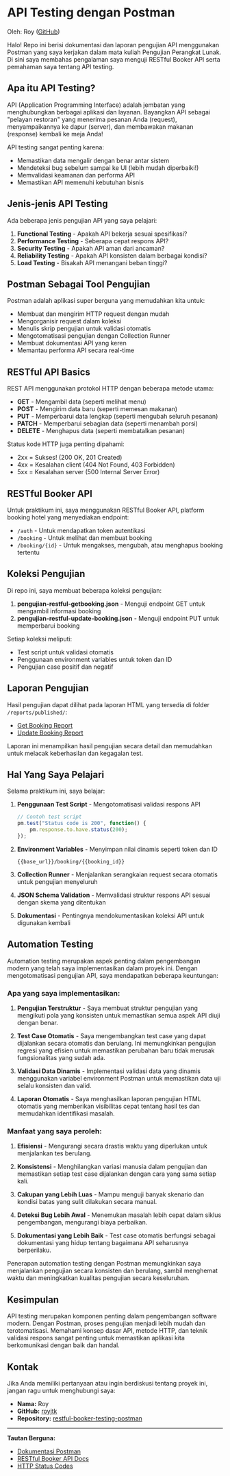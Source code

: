 # API Testing dengan Postman

Oleh: Roy ([GitHub](https://github.com/royjtk/restful-booker-testing-postman))

Halo! Repo ini berisi dokumentasi dan laporan pengujian API menggunakan Postman yang saya kerjakan dalam mata kuliah Pengujian Perangkat Lunak. Di sini saya membahas pengalaman saya menguji RESTful Booker API serta pemahaman saya tentang API testing.

## Apa itu API Testing?

API (Application Programming Interface) adalah jembatan yang menghubungkan berbagai aplikasi dan layanan. Bayangkan API sebagai "pelayan restoran" yang menerima pesanan Anda (request), menyampaikannya ke dapur (server), dan membawakan makanan (response) kembali ke meja Anda!

API testing sangat penting karena:
- Memastikan data mengalir dengan benar antar sistem
- Mendeteksi bug sebelum sampai ke UI (lebih mudah diperbaiki!)
- Memvalidasi keamanan dan performa API
- Memastikan API memenuhi kebutuhan bisnis

## Jenis-jenis API Testing

Ada beberapa jenis pengujian API yang saya pelajari:

1. **Functional Testing** - Apakah API bekerja sesuai spesifikasi?
2. **Performance Testing** - Seberapa cepat respons API?
3. **Security Testing** - Apakah API aman dari ancaman?
4. **Reliability Testing** - Apakah API konsisten dalam berbagai kondisi?
5. **Load Testing** - Bisakah API menangani beban tinggi?

## Postman Sebagai Tool Pengujian

Postman adalah aplikasi super berguna yang memudahkan kita untuk:

- Membuat dan mengirim HTTP request dengan mudah
- Mengorganisir request dalam koleksi
- Menulis skrip pengujian untuk validasi otomatis
- Mengotomatisasi pengujian dengan Collection Runner
- Membuat dokumentasi API yang keren
- Memantau performa API secara real-time

## RESTful API Basics

REST API menggunakan protokol HTTP dengan beberapa metode utama:

- **GET** - Mengambil data (seperti melihat menu)
- **POST** - Mengirim data baru (seperti memesan makanan)
- **PUT** - Memperbarui data lengkap (seperti mengubah seluruh pesanan)
- **PATCH** - Memperbarui sebagian data (seperti menambah porsi)
- **DELETE** - Menghapus data (seperti membatalkan pesanan)

Status kode HTTP juga penting dipahami:
- 2xx = Sukses! (200 OK, 201 Created)
- 4xx = Kesalahan client (404 Not Found, 403 Forbidden)
- 5xx = Kesalahan server (500 Internal Server Error)

## RESTful Booker API

Untuk praktikum ini, saya menggunakan RESTful Booker API, platform booking hotel yang menyediakan endpoint:

- `/auth` - Untuk mendapatkan token autentikasi
- `/booking` - Untuk melihat dan membuat booking
- `/booking/{id}` - Untuk mengakses, mengubah, atau menghapus booking tertentu

## Koleksi Pengujian

Di repo ini, saya membuat beberapa koleksi pengujian:

1. **pengujian-restful-getbooking.json** - Menguji endpoint GET untuk mengambil informasi booking
2. **pengujian-restful-update-booking.json** - Menguji endpoint PUT untuk memperbarui booking

Setiap koleksi meliputi:
- Test script untuk validasi otomatis
- Penggunaan environment variables untuk token dan ID
- Pengujian case positif dan negatif

## Laporan Pengujian

Hasil pengujian dapat dilihat pada laporan HTML yang tersedia di folder `/reports/published/`:

- [Get Booking Report](./reports/published/get-booking-report.html)
- [Update Booking Report](./reports/published/update-booking-report.html)

Laporan ini menampilkan hasil pengujian secara detail dan memudahkan untuk melacak keberhasilan dan kegagalan test.

## Hal Yang Saya Pelajari

Selama praktikum ini, saya belajar:

1. **Penggunaan Test Script** - Mengotomatisasi validasi respons API
   ```javascript
   // Contoh test script
   pm.test("Status code is 200", function() {
       pm.response.to.have.status(200);
   });
   ```

2. **Environment Variables** - Menyimpan nilai dinamis seperti token dan ID
   ```
   {{base_url}}/booking/{{booking_id}}
   ```

3. **Collection Runner** - Menjalankan serangkaian request secara otomatis untuk pengujian menyeluruh

4. **JSON Schema Validation** - Memvalidasi struktur respons API sesuai dengan skema yang ditentukan

5. **Dokumentasi** - Pentingnya mendokumentasikan koleksi API untuk digunakan kembali

## Automation Testing

Automation testing merupakan aspek penting dalam pengembangan modern yang telah saya implementasikan dalam proyek ini. Dengan mengotomatisasi pengujian API, saya mendapatkan beberapa keuntungan:

### Apa yang saya implementasikan:

1. **Pengujian Terstruktur** - Saya membuat struktur pengujian yang mengikuti pola yang konsisten untuk memastikan semua aspek API diuji dengan benar.

2. **Test Case Otomatis** - Saya mengembangkan test case yang dapat dijalankan secara otomatis dan berulang. Ini memungkinkan pengujian regresi yang efisien untuk memastikan perubahan baru tidak merusak fungsionalitas yang sudah ada.

3. **Validasi Data Dinamis** - Implementasi validasi data yang dinamis menggunakan variabel environment Postman untuk memastikan data uji selalu konsisten dan valid.

4. **Laporan Otomatis** - Saya menghasilkan laporan pengujian HTML otomatis yang memberikan visibilitas cepat tentang hasil tes dan memudahkan identifikasi masalah.

### Manfaat yang saya peroleh:

1. **Efisiensi** - Mengurangi secara drastis waktu yang diperlukan untuk menjalankan tes berulang.

2. **Konsistensi** - Menghilangkan variasi manusia dalam pengujian dan memastikan setiap test case dijalankan dengan cara yang sama setiap kali.

3. **Cakupan yang Lebih Luas** - Mampu menguji banyak skenario dan kondisi batas yang sulit dilakukan secara manual.

4. **Deteksi Bug Lebih Awal** - Menemukan masalah lebih cepat dalam siklus pengembangan, mengurangi biaya perbaikan.

5. **Dokumentasi yang Lebih Baik** - Test case otomatis berfungsi sebagai dokumentasi yang hidup tentang bagaimana API seharusnya berperilaku.

Penerapan automation testing dengan Postman memungkinkan saya menjalankan pengujian secara konsisten dan berulang, sambil menghemat waktu dan meningkatkan kualitas pengujian secara keseluruhan.

## Kesimpulan

API testing merupakan komponen penting dalam pengembangan software modern. Dengan Postman, proses pengujian menjadi lebih mudah dan terotomatisasi. Memahami konsep dasar API, metode HTTP, dan teknik validasi respons sangat penting untuk memastikan aplikasi kita berkomunikasi dengan baik dan handal.

## Kontak

Jika Anda memiliki pertanyaan atau ingin berdiskusi tentang proyek ini, jangan ragu untuk menghubungi saya:

- **Nama:** Roy
- **GitHub:** [royjtk](https://github.com/royjtk)
- **Repository:** [restful-booker-testing-postman](https://github.com/royjtk/restful-booker-testing-postman)

---

**Tautan Berguna:**
- [Dokumentasi Postman](https://learning.postman.com/)
- [RESTful Booker API Docs](https://restful-booker.herokuapp.com/apidoc/index.html)
- [HTTP Status Codes](https://httpstatuses.com/)